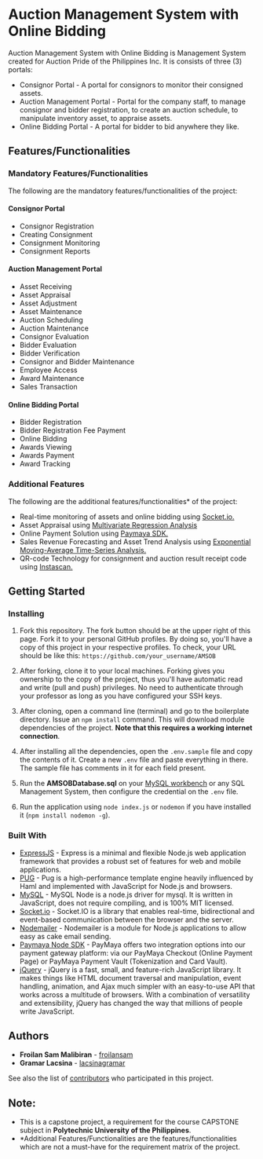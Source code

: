 # Auction Management System with Online Bidding

Auction Management System with Online Bidding is Management System created for Auction Pride of the Philippines Inc.
It is consists of three (3) portals:

* Consignor Portal - A portal for consignors to monitor their consigned assets.
* Auction Management Portal - Portal for the company staff, to manage consignor and bidder registration, to create an auction schedule, to manipulate inventory asset, to appraise assets.
* Online Bidding Portal - A portal for bidder to bid anywhere they like.

## Features/Functionalities

### Mandatory Features/Functionalities
The following are the mandatory features/functionalities of the project:

#### Consignor Portal

* Consignor Registration
* Creating Consignment
* Consignment Monitoring
* Consignment Reports

#### Auction Management Portal

* Asset Receiving
* Asset Appraisal
* Asset Adjustment
* Asset Maintenance
* Auction Scheduling
* Auction Maintenance
* Consignor Evaluation
* Bidder Evaluation
* Bidder Verification
* Consignor and Bidder Maintenance
* Employee Access
* Award Maintenance
* Sales Transaction

#### Online Bidding Portal

* Bidder Registration
* Bidder Registration Fee Payment
* Online Bidding
* Awards Viewing
* Awards Payment
* Award Tracking


### Additional Features
The following are the additional features/functionalities* of the project:

* Real-time monitoring of assets and online bidding using [Socket.io.](https://socket.io/)
* Asset Appraisal using [Multivariate Regression Analysis](https://www.npmjs.com/package/ml-regression-multivariate-linear)
* Online Payment Solution using [Paymaya SDK.](https://developers.paymaya.com)
* Sales Revenue Forecasting and Asset Trend Analysis using [Exponential Moving-Average Time-Series Analysis.](https://www.npmjs.com/package/moving-average)
* QR-code Technology for consignment and auction result receipt code using [Instascan.](https://github.com/schmich/instascan)

## Getting Started

### Installing

1. Fork this repository. The fork button should be at the upper right of this page. Fork it to your personal GitHub profiles. By doing so, you'll have a copy of this project in your respective profiles. To check, your URL should be like this: `https://github.com/your_username/AMSOB`

2. After forking, clone it to your local machines. Forking gives you ownership to the copy of the project, thus you'll have automatic read and write (pull and push) privileges. No need to authenticate through your professor as long as you have configured your SSH keys.

3. After cloning, open a command line (terminal) and go to the boilerplate directory. Issue an `npm install` command. This will download module dependencies of the project. **Note that this requires a working internet connection**.

4. After installing all the dependencies, open the `.env.sample` file and copy the contents of it. Create a new `.env` file and paste everything in there. The sample file has comments in it for each field present.

5. Run the **AMSOBDatabase.sql** on your [MySQL workbench]() or any SQL Management System, then configure the credential on the `.env` file.

5. Run the application using `node index.js` or `nodemon` if you have installed it (`npm install nodemon -g`).

### Built With

* [ExpressJS](https://expressjs.com/) - Express is a minimal and flexible Node.js web application framework that provides a robust set of features for web and mobile applications.
* [PUG](https://pugjs.org/api/getting-started.html) - Pug is a high-performance template engine heavily influenced by Haml and implemented with JavaScript for Node.js and browsers.
* [MySQL](https://www.npmjs.com/package/mysql) - MySQL Node is a node.js driver for mysql. It is written in JavaScript, does not require compiling, and is 100% MIT licensed.
* [Socket.io](https://socket.io/) - Socket.IO is a library that enables real-time, bidirectional and event-based communication between the browser and the server.
* [Nodemailer](https://nodemailer.com/) - Nodemailer is a module for Node.js applications to allow easy as cake email sending.
* [Paymaya Node SDK](https://developers.paymaya.com/) - PayMaya offers two integration options into our payment gateway platform: via our PayMaya Checkout (Online Payment Page) or PayMaya Payment Vault (Tokenization and Card Vault).
* [jQuery](https://jquery.com/) - jQuery is a fast, small, and feature-rich JavaScript library. It makes things like HTML document traversal and manipulation, event handling, animation, and Ajax much simpler with an easy-to-use API that works across a multitude of browsers. With a combination of versatility and extensibility, jQuery has changed the way that millions of people write JavaScript.

## Authors

* **Froilan Sam Malibiran** - [froilansam](https://github.com/froilansam)
* **Gramar Lacsina** - [lacsinagramar](https://github.com/lacsinagramar)

See also the list of [contributors](https://github.com/AMSOB/contributors) who participated in this project.

## Note: 

* This is a capstone project, a requirement for the course CAPSTONE subject in **Polytechnic University of the Philippines**.
* *Additional Features/Functionalities are the features/functionalities which are not a must-have for the requirement matrix of the project.